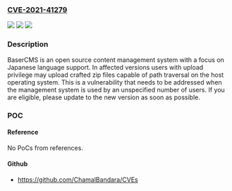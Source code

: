 ### [CVE-2021-41279](https://cve.mitre.org/cgi-bin/cvename.cgi?name=CVE-2021-41279)
![](https://img.shields.io/static/v1?label=Product&message=basercms&color=blue)
![](https://img.shields.io/static/v1?label=Version&message=n%2Fa&color=blue)
![](https://img.shields.io/static/v1?label=Vulnerability&message=CWE-22%3A%20Improper%20Limitation%20of%20a%20Pathname%20to%20a%20Restricted%20Directory%20('Path%20Traversal')&color=brighgreen)

### Description

BaserCMS is an open source content management system with a focus on Japanese language support. In affected versions users with upload privilege may upload crafted zip files capable of path traversal on the host operating system. This is a vulnerability that needs to be addressed when the management system is used by an unspecified number of users. If you are eligible, please update to the new version as soon as possible.

### POC

#### Reference
No PoCs from references.

#### Github
- https://github.com/ChamalBandara/CVEs

